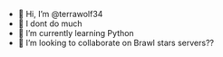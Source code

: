 - 👋 Hi, I’m @terrawolf34
- 👀 I dont do much
- 🌱 I’m currently learning Python
- 💞️ I’m looking to collaborate on Brawl stars servers??


<!---
terrawolf34/terrawolf34 is a ✨ special ✨ repository because its `README.md` (this file) appears on your GitHub profile.
You can click the Preview link to take a look at your changes.
--->
